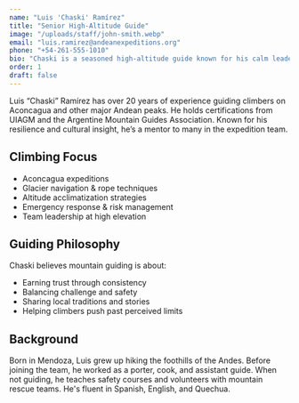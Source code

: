 ```yaml
---
name: "Luis 'Chaski' Ramírez"
title: "Senior High-Altitude Guide"
image: "/uploads/staff/john-smith.webp"
email: "luis.ramirez@andeanexpeditions.org"
phone: "+54-261-555-1010"
bio: "Chaski is a seasoned high-altitude guide known for his calm leadership and deep knowledge of the Andes."
order: 1
draft: false
---
```


Luis “Chaski” Ramírez has over 20 years of experience guiding climbers on Aconcagua and other major Andean peaks. He holds certifications from UIAGM and the Argentine Mountain Guides Association. Known for his resilience and cultural insight, he’s a mentor to many in the expedition team.

## Climbing Focus

- Aconcagua expeditions
- Glacier navigation & rope techniques
- Altitude acclimatization strategies
- Emergency response & risk management
- Team leadership at high elevation

## Guiding Philosophy

Chaski believes mountain guiding is about:
- Earning trust through consistency
- Balancing challenge and safety
- Sharing local traditions and stories
- Helping climbers push past perceived limits

## Background

Born in Mendoza, Luis grew up hiking the foothills of the Andes. Before joining the team, he worked as a porter, cook, and assistant guide. When not guiding, he teaches safety courses and volunteers with mountain rescue teams. He's fluent in Spanish, English, and Quechua.
